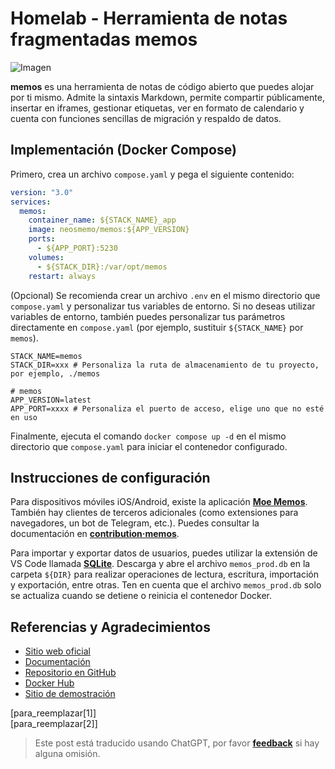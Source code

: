 # Homelab - Herramienta de notas fragmentadas memos

![Imagen](https://media.wiki-power.com/img/202304111548420.png)

**memos** es una herramienta de notas de código abierto que puedes alojar por ti mismo. Admite la sintaxis Markdown, permite compartir públicamente, insertar en iframes, gestionar etiquetas, ver en formato de calendario y cuenta con funciones sencillas de migración y respaldo de datos.

## Implementación (Docker Compose)

Primero, crea un archivo `compose.yaml` y pega el siguiente contenido:

```yaml title="compose.yaml"
version: "3.0"
services:
  memos:
    container_name: ${STACK_NAME}_app
    image: neosmemo/memos:${APP_VERSION}
    ports:
      - ${APP_PORT}:5230
    volumes:
      - ${STACK_DIR}:/var/opt/memos
    restart: always
```

(Opcional) Se recomienda crear un archivo `.env` en el mismo directorio que `compose.yaml` y personalizar tus variables de entorno. Si no deseas utilizar variables de entorno, también puedes personalizar tus parámetros directamente en `compose.yaml` (por ejemplo, sustituir `${STACK_NAME}` por `memos`).

```dotenv title=".env"
STACK_NAME=memos
STACK_DIR=xxx # Personaliza la ruta de almacenamiento de tu proyecto, por ejemplo, ./memos

# memos
APP_VERSION=latest
APP_PORT=xxxx # Personaliza el puerto de acceso, elige uno que no esté en uso
```

Finalmente, ejecuta el comando `docker compose up -d` en el mismo directorio que `compose.yaml` para iniciar el contenedor configurado.

## Instrucciones de configuración

Para dispositivos móviles iOS/Android, existe la aplicación [**Moe Memos**](https://memos.moe/). También hay clientes de terceros adicionales (como extensiones para navegadores, un bot de Telegram, etc.). Puedes consultar la documentación en [**contribution·memos**](https://github.com/usememos/memos#contribution).

Para importar y exportar datos de usuarios, puedes utilizar la extensión de VS Code llamada [**SQLite**](https://marketplace.visualstudio.com/items?itemName=alexcvzz.vscode-sqlite). Descarga y abre el archivo `memos_prod.db` en la carpeta `${DIR}` para realizar operaciones de lectura, escritura, importación y exportación, entre otras. Ten en cuenta que el archivo `memos_prod.db` solo se actualiza cuando se detiene o reinicia el contenedor Docker.

## Referencias y Agradecimientos

- [Sitio web oficial](https://usememos.com/)
- [Documentación](https://usememos.com/docs/install#docker-compose)
- [Repositorio en GitHub](https://github.com/usememos/memos)
- [Docker Hub](https://hub.docker.com/r/neosmemo/memos)
- [Sitio de demostración](https://demo.usememos.com/)

[para_reemplazar[1]]  
[para_reemplazar[2]]

> Este post está traducido usando ChatGPT, por favor [**feedback**](https://github.com/linyuxuanlin/Wiki_MkDocs/issues/new) si hay alguna omisión.
